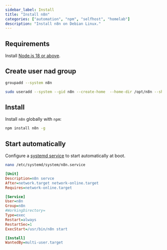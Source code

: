 ```yaml
---
sidebar_label: Install
title: "Install n8n"
categories: ["automation", "npm", "selfhost", "homelab"]
description: "Install n8n on Debian Linux."
---
```


## Requirements

Install [Node.js 18 or above](../nodejs/install.mdx).

## Create user nad group

```bash
groupadd --system n8n
```

```bash
sudo useradd --system --gid n8n --create-home  --home-dir /opt/n8n --shell /usr/sbin/nologin n8n
```

## Install

Install `n8n` globally with `npm`:

```bash
npm install n8n -g
```

## Start automatically

Configure a [systemd service](../systemd/service-unit-configuration.md) to start automatically at boot.

```bash
nano /etc/systemd/system/n8n.service
```

```ini title="/etc/systemd/system/n8n.service"
[Unit]
Description=n8n servce
After=network.target network-online.target
Requires=network-online.target

[Service]
User=n8n
Group=n8n
#WorkingDirectory=
Type=exec
Restart=always
RestartSec=1
ExecStart=/usr/bin/n8n start

[Install]
WantedBy=multi-user.target
```